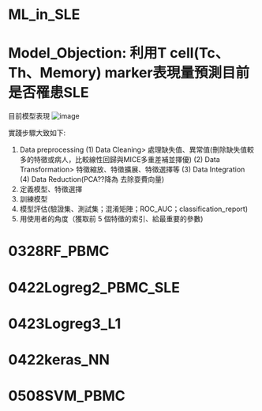 # ML_in_SLE
# Model_Objection: 利用T cell(Tc、Th、Memory) marker表現量預測目前是否罹患SLE
目前模型表現
![image](https://github.com/StephenROY6/ML_in_SLE/assets/107903023/e9279f25-48b2-4d8e-816b-3839e682f614)

實踐步驟大致如下:
1. Data preprocessing 
(1) Data Cleaning> 處理缺失值、異常值(刪除缺失值較多的特徵或病人，比較線性回歸與MICE多重差補並擇優)
(2) Data Transformation> 特徵縮放、特徵擴展、特徵選擇等
(3) Data Integration  
(4) Data Reduction(PCA??降為 去除耍費向量)
2. 定義模型、特徵選擇
3. 訓練模型
4. 模型評估(驗證集、測試集；混淆矩陣；ROC_AUC；classification_report)
5. 用使用者的角度（獲取前 5 個特徵的索引、給最重要的參數)

# 0328RF_PBMC
# 0422Logreg2_PBMC_SLE
# 0423Logreg3_L1
# 0422keras_NN
# 0508SVM_PBMC
